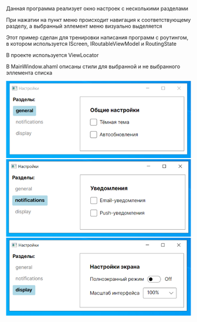 Данная программа реализует окно настроек с несколькими разделами


При нажатии на пункт меню происходит навигация к соответствующему разделу, а выбранный эллемент меню визуально выделяется

Этот пример сделан для тренировки написания программ с роутингом, в котором используется IScreen, IRoutableViewModel и RoutingState

В проекте используется ViewLocator

В MainWindow.ahaml описаны стили для выбранной и не выбранного эллемента списка


![](./Screenshots/General.PNG)
![](./Screenshots/Notifications.PNG)
![](./Screenshots/Display.PNG)